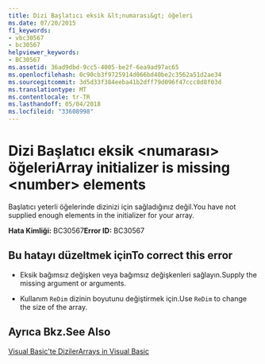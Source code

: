 ```yaml
---
title: Dizi Başlatıcı eksik &lt;numarası&gt; öğeleri
ms.date: 07/20/2015
f1_keywords:
- vbc30567
- bc30567
helpviewer_keywords:
- BC30567
ms.assetid: 36ad9dbd-9cc5-4005-be2f-6ea9ad97ac65
ms.openlocfilehash: 0c90cb3f9725914d066bd40be2c3562a51d2ae34
ms.sourcegitcommit: 3d5d33f384eeba41b2dff79d096f47ccc8d8f03d
ms.translationtype: MT
ms.contentlocale: tr-TR
ms.lasthandoff: 05/04/2018
ms.locfileid: "33608998"
---
```

# <a name="array-initializer-is-missing-ltnumbergt-elements"></a><span data-ttu-id="9b1d2-102">Dizi Başlatıcı eksik &lt;numarası&gt; öğeleri</span><span class="sxs-lookup"><span data-stu-id="9b1d2-102">Array initializer is missing &lt;number&gt; elements</span></span>
<span data-ttu-id="9b1d2-103">Başlatıcı yeterli öğelerinde dizinizi için sağladığınız değil.</span><span class="sxs-lookup"><span data-stu-id="9b1d2-103">You have not supplied enough elements in the initializer for your array.</span></span>  
  
 <span data-ttu-id="9b1d2-104">**Hata Kimliği:** BC30567</span><span class="sxs-lookup"><span data-stu-id="9b1d2-104">**Error ID:** BC30567</span></span>  
  
## <a name="to-correct-this-error"></a><span data-ttu-id="9b1d2-105">Bu hatayı düzeltmek için</span><span class="sxs-lookup"><span data-stu-id="9b1d2-105">To correct this error</span></span>  
  
-   <span data-ttu-id="9b1d2-106">Eksik bağımsız değişken veya bağımsız değişkenleri sağlayın.</span><span class="sxs-lookup"><span data-stu-id="9b1d2-106">Supply the missing argument or arguments.</span></span>  
  
-   <span data-ttu-id="9b1d2-107">Kullanım `ReDim` dizinin boyutunu değiştirmek için.</span><span class="sxs-lookup"><span data-stu-id="9b1d2-107">Use `ReDim` to change the size of the array.</span></span>  
  
## <a name="see-also"></a><span data-ttu-id="9b1d2-108">Ayrıca Bkz.</span><span class="sxs-lookup"><span data-stu-id="9b1d2-108">See Also</span></span>  
 [<span data-ttu-id="9b1d2-109">Visual Basic'te Diziler</span><span class="sxs-lookup"><span data-stu-id="9b1d2-109">Arrays in Visual Basic</span></span>](~/docs/visual-basic/programming-guide/language-features/arrays/index.md)  
 
